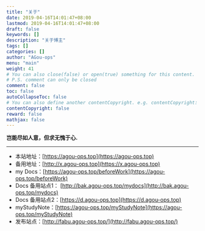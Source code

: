 ```yaml
---
title: "关于"
date: 2019-04-16T14:01:47+08:00
lastmod: 2019-04-16T14:01:47+08:00
draft: false
keywords: []
description: "关于博主"
tags: []
categories: []
author: "AGou-ops"
menu: "main"
weight: 41
# You can also close(false) or open(true) something for this content.
# P.S. comment can only be closed
comment: false
toc: false
autoCollapseToc: false
# You can also define another contentCopyright. e.g. contentCopyright: "This is another copyright."
contentCopyright: false
reward: false
mathjax: false
---
```


**岂能尽如人意，但求无愧于心.**

---


* 本站地址：[https://agou-ops.top](https://agou-ops.top)  
* 备用地址：[http://x.agou-ops.top](https://x.agou-ops.top)  
* my Docs：[https://agou-ops.top/beforeWork](https://agou-ops.top/beforeWork)  
* Docs 备用站点1： [http://bak.agou-ops.top/mydocs](http://bak.agou-ops.top/mydocs)
* Docs 备用站点2：[https://d.agou-ops.top](https://d.agou-ops.top)  
* myStudyNote：[https://agou-ops.top/myStudyNote](https://agou-ops.top/myStudyNote)  
* 发布站点：[http://fabu.agou-ops.top/](http://fabu.agou-ops.top/)

